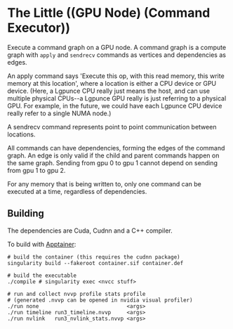 # The Little ((GPU Node) (Command Executor))

Execute a command graph on a GPU node.
A command graph is a compute graph with
`apply` and `sendrecv` commands as vertices
and dependencies as edges.

An apply command says 'Execute this op, with
this read memory, this write memory at this location',
where a location is either a CPU device or GPU device.
(Here, a Lgpunce CPU really just means the host, and can use multiple
physical CPUs--a Lgpunce GPU really is just referring to a physical GPU.
For example, in the future, we could have each Lgpunce CPU device
really refer to a single NUMA node.)

A sendrecv command represents point to point communication between
locations.

All commands can have dependencies, forming the edges of the
command graph. An edge is only valid if the child and parent
commands happen on the same graph. Sending from gpu 0 to gpu 1
cannot depend on sending from gpu 1 to gpu 2.

For any memory that is being written to, only one command
can be executed at a time, regardless of dependencies.

## Building

The dependencies are Cuda, Cudnn and a C++ compiler.

To build with [Apptainer](apptainer.org):

```
# build the container (this requires the cudnn package)
singularity build --fakeroot container.sif container.def

# build the executable
./compile # singularity exec <nvcc stuff>

# run and collect nvvp profile stats profile
# (generated .nvvp can be opened in nvidia visual profiler)
./run none                            <args>
./run timeline run3_timeline.nvvp     <args>
./run nvlink   run3_nvlink_stats.nvvp <args>
```


